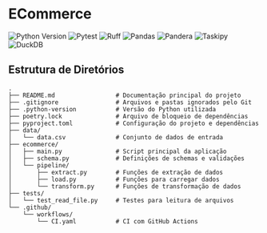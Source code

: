 # ECommerce

![Python Version](https://img.shields.io/badge/Python-3.10%2B-blue)
![Pytest](https://img.shields.io/badge/Pytest-8.4.0-990000)
![Ruff](https://img.shields.io/badge/Ruff-0.11.13-880088)
![Pandas](https://img.shields.io/badge/Pandas-2.3.0-yellow)
![Pandera](https://img.shields.io/badge/Pandera-0.24.0-orange)
![Taskipy](https://img.shields.io/badge/Taskipy-8.4.0-green)
![DuckDB](https://img.shields.io/badge/DuckDB-1.3.0-white)

## Estrutura de Diretórios
<pre lang="markdown"><code>.
├── README.md                 # Documentação principal do projeto
├── .gitignore                # Arquivos e pastas ignorados pelo Git
├── .python-version           # Versão do Python utilizada
├── poetry.lock               # Arquivo de bloqueio de dependências
├── pyproject.toml            # Configuração do projeto e dependências
├── data/
│   └── data.csv              # Conjunto de dados de entrada
├── ecommerce/
│   ├── main.py               # Script principal da aplicação
│   ├── schema.py             # Definições de schemas e validações
│   └── pipeline/
│       ├── extract.py        # Funções de extração de dados
│       ├── load.py           # Funções para carregar dados
│       └── transform.py      # Funções de transformação de dados
├── tests/
│   └── test_read_file.py     # Testes para leitura de arquivos
└── .github/
    └── workflows/
        └── CI.yaml           # CI com GitHub Actions
</code></pre>